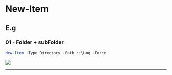 # New-Item

## E.g
### 01 - Folder + subFolder
````powershell
New-Item -Type Directory -Path c:\Log -Force
````
[<img src="https://i.imgur.com/dmI49vk.png">](https://i.imgur.com/dmI49vk.png)

---
